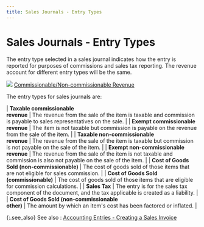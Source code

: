 ```yaml
---
title: Sales Journals - Entry Types
---
```


# Sales Journals - Entry Types


The entry type selected in a sales journal indicates how the entry is  reported for purposes of commissions and sales tax reporting. The revenue  account for different entry types will be the same.


![]({{site.sp_baseurl}}/img/lens.gif) [Commissionable/Non-commissionable  Revenue]({{site.sp_baseurl}}/sales-docs/sis/sales_commission_calculations.html)<font style="color: #ff0000;" color="#FF0000"> </font>


The entry types for sales journals are:


| **Taxable commissionable <br/> revenue** | The revenue from the sale of the item is taxable and  commission is payable to sales representatives on the sale. |
| **Exempt commissionable <br/> revenue** | The item is not taxable but commission is payable on  the revenue from the sale of the item. |
| **Taxable non-commissionable <br/> revenue** | The revenue from the sale of the item is taxable but  commission is not payable on the sale of the item. |
| **Exempt non-commissionable <br/> revenue** | The revenue from the sale of the item is not taxable  and commission is also not payable on the sale of the item. |
| **Cost of Goods Sold (non-commissionable)** | The cost of goods sold of those items that are not eligible  for sales commission. |
| **Cost of Goods Sold (commissionable)** | The cost of goods sold of those items that are eligible  for commission calculations. |
| **Sales Tax** | The entry is for the sales tax component of the document,  and the tax applicable is created as a liability. |
| **Cost of Goods Sold (non-commissionable <br/> other)** | The amount by which an item's cost has been factored  or inflated. |



{:.see_also}
See also
: [Accounting  Entries - Creating a Sales Invoice]({{site.sp_baseurl}}/sales-docs/sis/create-si/create-new-si/accnt-entries/accounting_entries_creating_a_sales_invoice.html)
